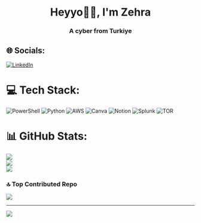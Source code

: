 <h1 align="center">Heyyo🙌🏻, I'm Zehra</h1>
<h3 align="center">A cyber from Turkiye</h3>


## 🌐 Socials:
[![LinkedIn](https://img.shields.io/badge/LinkedIn-%230077B5.svg?logo=linkedin&logoColor=white)](https://linkedin.com/in/zehranurkolsuz) 

# 💻 Tech Stack:
![PowerShell](https://img.shields.io/badge/PowerShell-%235391FE.svg?style=for-the-badge&logo=powershell&logoColor=white) ![Python](https://img.shields.io/badge/python-3670A0?style=for-the-badge&logo=python&logoColor=ffdd54) ![AWS](https://img.shields.io/badge/AWS-%23FF9900.svg?style=for-the-badge&logo=amazon-aws&logoColor=white) ![Canva](https://img.shields.io/badge/Canva-%2300C4CC.svg?style=for-the-badge&logo=Canva&logoColor=white) ![Notion](https://img.shields.io/badge/Notion-%23000000.svg?style=for-the-badge&logo=notion&logoColor=white) ![Splunk](https://img.shields.io/badge/splunk-%23000000.svg?style=for-the-badge&logo=splunk&logoColor=white) ![TOR](https://img.shields.io/badge/tor-%237E4798.svg?style=for-the-badge&logo=tor-project&logoColor=white)
# 📊 GitHub Stats:
![](https://github-readme-stats.vercel.app/api?username=zehrakolsuz&theme=dark&hide_border=false&include_all_commits=true&count_private=false)<br/>
![](https://github-readme-streak-stats.herokuapp.com/?user=zehrakolsuz&theme=dark&hide_border=false)<br/>
![](https://github-readme-stats.vercel.app/api/top-langs/?username=zehrakolsuz&theme=dark&hide_border=false&include_all_commits=true&count_private=false&layout=compact)

### 🔝 Top Contributed Repo
![](https://github-contributor-stats.vercel.app/api?username=zehrakolsuz&limit=5&theme=radical&combine_all_yearly_contributions=true)

---
[![](https://visitcount.itsvg.in/api?id=zehrakolsuz&icon=9&color=10)](https://visitcount.itsvg.in)

<!-- Proudly created with GPRM ( https://gprm.itsvg.in ) -->
